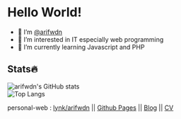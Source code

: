 # Hello World!
- 👋 I’m [@arifwdn](https://instagram.com/arifwdn)
- 👀 I’m interested in IT especially web programming
- 🌱 I’m currently learning Javascript and PHP

## Stats🔥
![arifwdn's GitHub stats](https://github-readme-stats.vercel.app/api?username=arifwdn&show_icons=true&theme=responsive)
\
![Top Langs](https://github-readme-stats.vercel.app/api/top-langs/?username=arifwdn)

personal-web : [lynk/arifwdn](https://lynk.id/arifwdn) || [Github Pages](https://arifwdn.github.io) || [Blog](https://codecodecppsaya.blogspot.com) || [CV](https://arifwdn.github.io/cv)

<!---
arifwdn/arifwdn is a ✨ special ✨ repository because its `README.md` (this file) appears on your GitHub profile.
You can click the Preview link to take a look at your changes.
--->
